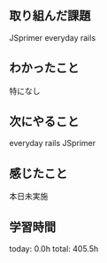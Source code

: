 ## 取り組んだ課題
 JSprimer
 everyday rails
## わかったこと
 特になし
## 次にやること
 everyday rails
 JSprimer
## 感じたこと
 本日未実施
## 学習時間
today: 0.0h
total: 405.5h